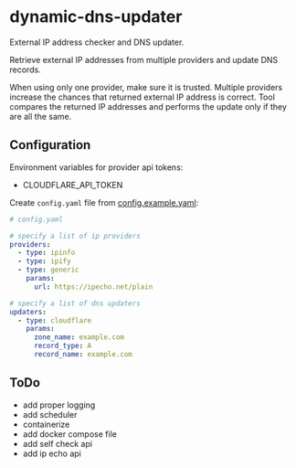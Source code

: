 # dynamic-dns-updater

External IP address checker and DNS updater.

Retrieve external IP addresses from multiple providers and update DNS records.

When using only one provider, make sure it is trusted. Multiple providers increase the chances that returned external
IP address is correct. Tool compares the returned IP addresses and performs the update only if they are all the same.

## Configuration

Environment variables for provider api tokens:

- CLOUDFLARE_API_TOKEN

Create `config.yaml` file from [config.example.yaml](config.example.yaml):

```yaml
# config.yaml

# specify a list of ip providers
providers:
  - type: ipinfo
  - type: ipify
  - type: generic
    params:
      url: https://ipecho.net/plain

# specify a list of dns updaters
updaters:
  - type: cloudflare
    params:
      zone_name: example.com
      record_type: A
      record_name: example.com
```


## ToDo

- add proper logging
- add scheduler
- containerize
- add docker compose file
- add self check api
- add ip echo api
